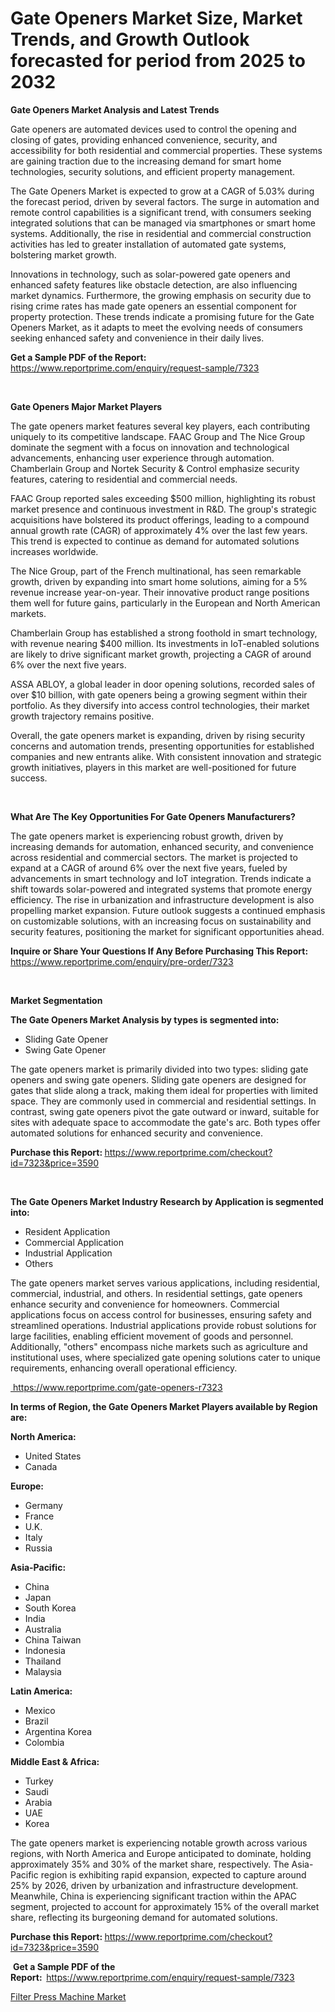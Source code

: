 <p><h1>Gate Openers Market Size, Market Trends, and Growth Outlook forecasted for period from 2025 to 2032</h1></p><p><strong>Gate Openers Market Analysis and Latest Trends</strong></p>
<p><p>Gate openers are automated devices used to control the opening and closing of gates, providing enhanced convenience, security, and accessibility for both residential and commercial properties. These systems are gaining traction due to the increasing demand for smart home technologies, security solutions, and efficient property management.</p><p>The Gate Openers Market is expected to grow at a CAGR of 5.03% during the forecast period, driven by several factors. The surge in automation and remote control capabilities is a significant trend, with consumers seeking integrated solutions that can be managed via smartphones or smart home systems. Additionally, the rise in residential and commercial construction activities has led to greater installation of automated gate systems, bolstering market growth.</p><p>Innovations in technology, such as solar-powered gate openers and enhanced safety features like obstacle detection, are also influencing market dynamics. Furthermore, the growing emphasis on security due to rising crime rates has made gate openers an essential component for property protection. These trends indicate a promising future for the Gate Openers Market, as it adapts to meet the evolving needs of consumers seeking enhanced safety and convenience in their daily lives.</p></p>
<p><strong>Get a Sample PDF of the Report:&nbsp;</strong> <a href="https://www.reportprime.com/enquiry/request-sample/7323?utm_campaign=3168&utm_medium=2&utm_source=Github&utm_content=ia&utm_term=19032025&utm_id=gate-openers">https://www.reportprime.com/enquiry/request-sample/7323</a></p>
<p>&nbsp;</p>
<p><strong>Gate Openers Major Market Players</strong></p>
<p><p>The gate openers market features several key players, each contributing uniquely to its competitive landscape. FAAC Group and The Nice Group dominate the segment with a focus on innovation and technological advancements, enhancing user experience through automation. Chamberlain Group and Nortek Security & Control emphasize security features, catering to residential and commercial needs.</p><p>FAAC Group reported sales exceeding $500 million, highlighting its robust market presence and continuous investment in R&D. The group's strategic acquisitions have bolstered its product offerings, leading to a compound annual growth rate (CAGR) of approximately 4% over the last few years. This trend is expected to continue as demand for automated solutions increases worldwide.</p><p>The Nice Group, part of the French multinational, has seen remarkable growth, driven by expanding into smart home solutions, aiming for a 5% revenue increase year-on-year. Their innovative product range positions them well for future gains, particularly in the European and North American markets.</p><p>Chamberlain Group has established a strong foothold in smart technology, with revenue nearing $400 million. Its investments in IoT-enabled solutions are likely to drive significant market growth, projecting a CAGR of around 6% over the next five years.</p><p>ASSA ABLOY, a global leader in door opening solutions, recorded sales of over $10 billion, with gate openers being a growing segment within their portfolio. As they diversify into access control technologies, their market growth trajectory remains positive.</p><p>Overall, the gate openers market is expanding, driven by rising security concerns and automation trends, presenting opportunities for established companies and new entrants alike. With consistent innovation and strategic growth initiatives, players in this market are well-positioned for future success.</p></p>
<p>&nbsp;</p>
<p><strong>What Are The Key Opportunities For Gate Openers Manufacturers?</strong></p>
<p><p>The gate openers market is experiencing robust growth, driven by increasing demands for automation, enhanced security, and convenience across residential and commercial sectors. The market is projected to expand at a CAGR of around 6% over the next five years, fueled by advancements in smart technology and IoT integration. Trends indicate a shift towards solar-powered and integrated systems that promote energy efficiency. The rise in urbanization and infrastructure development is also propelling market expansion. Future outlook suggests a continued emphasis on customizable solutions, with an increasing focus on sustainability and security features, positioning the market for significant opportunities ahead.</p></p>
<p><strong>Inquire or Share Your Questions If Any Before Purchasing This Report:</strong> <a href="https://www.reportprime.com/enquiry/pre-order/7323?utm_campaign=3168&utm_medium=2&utm_source=Github&utm_content=ia&utm_term=19032025&utm_id=gate-openers">https://www.reportprime.com/enquiry/pre-order/7323</a></p>
<p>&nbsp;</p>
<p><strong>Market Segmentation</strong></p>
<p><strong>The Gate Openers Market Analysis by types is segmented into:</strong></p>
<p><ul><li>Sliding Gate Opener</li><li>Swing Gate Opener</li></ul></p>
<p><p>The gate openers market is primarily divided into two types: sliding gate openers and swing gate openers. Sliding gate openers are designed for gates that slide along a track, making them ideal for properties with limited space. They are commonly used in commercial and residential settings. In contrast, swing gate openers pivot the gate outward or inward, suitable for sites with adequate space to accommodate the gate's arc. Both types offer automated solutions for enhanced security and convenience.</p></p>
<p><strong>Purchase this Report:&nbsp;</strong><a href="https://www.reportprime.com/checkout?id=7323&price=3590&utm_campaign=3168&utm_medium=2&utm_source=Github&utm_content=ia&utm_term=19032025&utm_id=gate-openers">https://www.reportprime.com/checkout?id=7323&price=3590</a></p>
<p>&nbsp;</p>
<p><strong>The Gate Openers Market Industry Research by Application is segmented into:</strong></p>
<p><ul><li>Resident Application</li><li>Commercial Application</li><li>Industrial Application</li><li>Others</li></ul></p>
<p><p>The gate openers market serves various applications, including residential, commercial, industrial, and others. In residential settings, gate openers enhance security and convenience for homeowners. Commercial applications focus on access control for businesses, ensuring safety and streamlined operations. Industrial applications provide robust solutions for large facilities, enabling efficient movement of goods and personnel. Additionally, "others" encompass niche markets such as agriculture and institutional uses, where specialized gate opening solutions cater to unique requirements, enhancing overall operational efficiency.</p></p>
<p><a href="https://www.reportprime.com/gate-openers-r7323?utm_campaign=3168&utm_medium=2&utm_source=Github&utm_content=ia&utm_term=19032025&utm_id=gate-openers">&nbsp;https://www.reportprime.com/gate-openers-r7323</a></p>
<p><strong>In terms of Region, the Gate Openers Market Players available by Region are:</strong></p>
<p>
    <p> <strong> North America: </strong>
        <ul>
            <li>United States</li>
            <li>Canada</li>
        </ul>
        </p> 
    <p> <strong> Europe: </strong>
        <ul>
            <li>Germany</li>
            <li>France</li>
            <li>U.K.</li>
            <li>Italy</li>
            <li>Russia</li>
        </ul>
        </p> 
    <p> <strong> Asia-Pacific: </strong>
        <ul>
            <li>China</li>
            <li>Japan</li>
            <li>South Korea</li>
            <li>India</li>
            <li>Australia</li>
            <li>China Taiwan</li>
            <li>Indonesia</li>
            <li>Thailand</li>
            <li>Malaysia</li>
        </ul>
        </p> 
    <p> <strong> Latin America: </strong>
        <ul>
            <li>Mexico</li>
            <li>Brazil</li>
            <li>Argentina Korea</li>
            <li>Colombia</li>
        </ul>
        </p> 
    <p> <strong> Middle East & Africa: </strong>
        <ul>
            <li>Turkey</li>
            <li>Saudi</li>
            <li>Arabia</li>
            <li>UAE</li>
            <li>Korea</li>
        </ul>
    </p>
    </p>
<p><p>The gate openers market is experiencing notable growth across various regions, with North America and Europe anticipated to dominate, holding approximately 35% and 30% of the market share, respectively. The Asia-Pacific region is exhibiting rapid expansion, expected to capture around 25% by 2026, driven by urbanization and infrastructure development. Meanwhile, China is experiencing significant traction within the APAC segment, projected to account for approximately 15% of the overall market share, reflecting its burgeoning demand for automated solutions.</p></p>
<p><strong>Purchase this Report: </strong><a href="https://www.reportprime.com/checkout?id=7323&price=3590&utm_campaign=3168&utm_medium=2&utm_source=Github&utm_content=ia&utm_term=19032025&utm_id=gate-openers">https://www.reportprime.com/checkout?id=7323&price=3590</a></p>
<p>&nbsp;<strong>Get a Sample PDF of the Report:&nbsp;&nbsp;</strong><a href="https://www.reportprime.com/enquiry/request-sample/7323?utm_campaign=3168&utm_medium=2&utm_source=Github&utm_content=ia&utm_term=19032025&utm_id=gate-openers">https://www.reportprime.com/enquiry/request-sample/7323</a></p>
<p><strong></strong></p>
<p><p><a href="https://github.com/donnettaletizia/Market-Research-Report-List-1/blob/main/filter-press-machine-market.md?utm_campaign=3168&utm_medium=2&utm_source=Github&utm_content=ia&utm_term=19032025&utm_id=gate-openers">Filter Press Machine Market</a></p></p>
